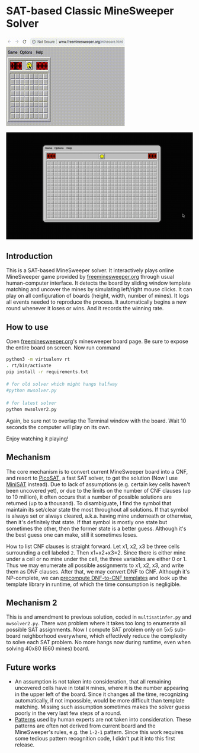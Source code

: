 # SAT-based Classic MineSweeper Solver

![small-demo](demo/small.gif)

![large-demo](demo/large.gif)

## Introduction

This is a SAT-based MineSweeper solver.
It interactively plays online MineSweeper game provided by [freeminesweeper.org](http://www.freeminesweeper.org/minecore.html) through usual human-computer interface.
It detects the board by sliding window template matching and uncover the mines by simulating left/right mouse clicks.
It can play on all configuration of boards (height, width, number of mines).
It logs all events needed to reproduce the process.
It automatically begins a new round whenever it loses or wins.
And it records the winning rate.

## How to use

Open [freeminesweeper.org](http://www.freeminesweeper.org/minecore.html)'s minesweeper board page.
Be sure to expose the entire board on screen.
Now run command

```bash
python3 -m virtualenv rt
. rt/bin/activate
pip install -r requirements.txt

# for old solver which might hangs halfway
#python mwsolver.py

# for latest solver
python mwsolver2.py
```

Again, be sure not to overlap the Terminal window with the board.
Wait 10 seconds the computer will play on its own.

Enjoy watching it playing!

## Mechanism

The core mechanism is to convert current MineSweeper board into a CNF, and resort to [PicoSAT](http://fmv.jku.at/picosat/), a fast SAT solver, to get the solution (Now I use [MiniSAT](http://minisat.se/) instead).
Due to lack of assumptions (e.g. certain key cells haven't been uncovered yet), or due to the limits on the number of CNF clauses (up to 10 million), it often occurs that a number of possible solutions are returned (up to a thousand).
To disambiguate, I find the symbol that maintain its set/clear state the most throughout all solutions.
If that symbol is always set or always cleared, a.k.a. having mine underneath or otherwise, then it's definitely that state.
If that symbol is mostly one state but sometimes the other, then the former state is a better guess.
Although it's the best guess one can make, still it sometimes loses.

How to list CNF clauses is straight forward.
Let x1, x2, x3 be three cells surrounding a cell labeled `2`.
Then x1+x2+x3=2.
Since there is either mine under a cell or no mine under the cell, the three variables are either 0 or 1.
Thus we may enumerate all possible assignments to x1, x2, x3, and write them as DNF clauses.
After that, we may convert DNF to CNF.
Although it's NP-complete, we can [precompute DNF-to-CNF templates](data/MakeCNFTable.java) and look up the template library in runtime, of which the time consumption is negligible.

## Mechanism 2

This is and amendment to previous solution, coded in `multisatinfer.py` and `mwsolver2.py`.
There was problem where it takes too long to enumerate all possible SAT assignments.
Now I compute SAT problem only on 5x5 sub-board neighborhood everywhere, which effectively reduce the complexity to solve each SAT problem.
No more hangs now during runtime, even when solving 40x80 (660 mines) board.

## Future works

- An assumption is not taken into consideration, that all remaining uncovered cells have in total `M` mines, where `M` is the number appearing in the upper left of the board.
  Since it changes all the time, recognizing automatically, if not impossible, would be more difficult than template matching.
  Missing such assumption sometimes makes the solver guess poorly in the very last few steps of a round.
- [Patterns](http://www.minesweeper.info/wiki/Strategy) used by human experts are not taken into consideration.
  These patterns are often not derived from current board and the MineSweeper's rules, e.g. the `1-2-1` pattern.
  Since this work requires some tedious pattern recognition code, I didn't put it into this first release.
